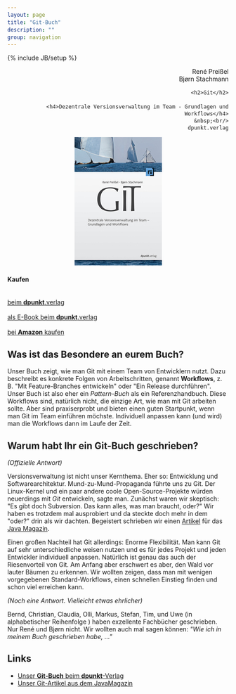 ```yaml
---
layout: page
title: "Git-Buch"
description: ""
group: navigation
---
```

{% include JB/setup %}

<div class="row">
  <div class="span3" align="right">
  	René Preißel<br/>
  	Bjørn Stachmann<p/>
  	
  	<h2>Git</h2>
  	
		<h4>Dezentrale Versionsverwaltung im Team - Grundlagen und Workflows</h4>
		&nbsp;<br/>
		dpunkt.verlag
  </div>
  <div class="span3" align="center">
  	<a href="http://www.dpunkt.de/buecher/3545.html">
		  <img src="buch-cover.jpg" alt="Git-Buch Cover"/>
		</a>
  </div>
  <div class="span3" align="left">
    <h4>Kaufen</h4>
		&nbsp;<br/>
		<a href="http://www.dpunkt.de/buecher/3545.html">
  		beim <strong>dpunkt</strong>.verlag<br/>
  	</a>
		&nbsp;<br/>
		<a href="http://www.dpunkt.de/buecher/4073/git.html">
  		als E-Book beim <strong>dpunkt</strong>.verlag<br/>
  	</a>
		&nbsp;<br/>
		<a href="http://www.amazon.de/gp/product/3898648001">
  		bei <strong>Amazon</strong> kaufen<br/>
  	</a>
  	
 </div>
</div>

Was ist das Besondere an eurem Buch?
------------------------------------

Unser Buch zeigt, wie man Git mit einem Team von Entwicklern nutzt.
Dazu beschreibt es konkrete Folgen von Arbeitschritten,
genannt **Workflows**, z. B. "Mit Feature-Branches entwickeln"
oder "Ein Release durchführen". Unser Buch ist also eher
ein *Pattern-Buch* als ein Referenzhandbuch. 
Diese Workflows sind, natürlich nicht,
die einzige Art, wie man mit Git arbeiten sollte. Aber sind 
praxiserprobt und bieten einen guten Startpunkt, wenn man Git
im Team einführen möchste. Individuell anpassen kann (und wird)
man die Workflows dann im Laufe der Zeit.  

Warum habt Ihr ein Git-Buch geschrieben?
----------------------------------------

*(Offizielle Antwort)*

Versionsverwaltung ist nicht unser Kernthema. 
Eher so: Entwicklung und Softwarearchitektur.
Mund-zu-Mund-Propaganda führte uns zu Git.
Der Linux-Kernel und ein paar andere coole Open-Source-Projekte
würden neuerdings mit *Git* entwickeln, sagte man.
Zunächst waren wir skeptisch: 
"Es gibt doch Subversion. Das kann alles, was man braucht, oder?"
Wir haben es trotzdem mal ausprobiert und da steckte doch mehr
in dem "oder?" drin als wir dachten. Begeistert schrieben wir einen
[Artikel][git-artikel] für das [Java Magazin](http://www.javamagazin.de/).

Einen großen Nachteil hat Git allerdings: Enorme Flexibilität.
Man kann Git auf sehr unterschiedliche weisen nutzen und
es für jedes Projekt und jeden Entwickler individuell anpassen.
Natürlich ist genau das auch der Riesenvorteil von Git.
Am Anfang aber erschwert es aber, den Wald vor lauter Bäumen zu erkennen.
Wir wollten zeigen, dass man mit wenigen vorgegebenen Standard-Workflows,
einen schnellen Einstieg finden und schon viel erreichen kann.

*(Noch eine Antwort. Vielleicht etwas ehrlicher)*

Bernd, Christian, Claudia, Olli, Markus, Stefan, Tim, und Uwe 
(in alphabetischer Reihenfolge ) haben exzellente Fachbücher geschrieben.
Nur René und Bjørn nicht. Wir wollten auch mal sagen können:
*"Wie ich in meinem Buch geschrieben habe, ..."*

Links
-----

 * [Unser **Git-Buch** beim **dpunkt**-Verlag][git-buch-dpunkt]
 * [Unser Git-Artikel aus dem JavaMagazin][git-artikel]

[git-buch-dpunkt]: http://www.dpunkt.de/buecher/3545.html
[git-artikel]: http://it-republik.de/jaxenter/artikel/Wird-Git-Subversion-beerben-3244.html

